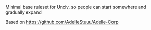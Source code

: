 Minimal base ruleset for Unciv, so people can start somewhere and gradually expand

Based on https://github.com/AdelleStuuu/Adelle-Corp
